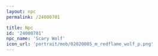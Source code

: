 ```yaml
---
layout: npc
permalink: /24000701

title: Npc
id: '24000701'
npc_name: 'Scary Wolf'
icon_url: 'portrait/mob/02020085_m_redflame_wolf_p.png'
---
```

